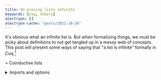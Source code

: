 ```yaml
---
title: On proving lists infinite
keywords: [coq, theory]
alectryon: []
alectryon-cache: "posts/2021-10-26"
---
```


It's obvious what an infinite list is. But when formalizing things,
we must be picky about definitions to not get tangled up in a messy
web of concepts.
This post will present some ways of saying that "a list is infinite"
formally in Coq.[^ziplist]

[^ziplist]: Which I've used recently in a proof that [there is no ZipList monad][ziplist].

[ziplist]: https://gist.github.com/Lysxia/b105bcb2f2ba835012476ab7fe37ae87

= Coinductive lists

<details class="code-details">
<summary>Imports and options</summary>
```alectryon
From Coq Require Import Arith Lia.

Set Primitive Projections.
Set Implicit Arguments.
Set Maximal Implicit Insertion.
Set Contextual Implicit.
```
</details>

First, define the type of lists.
Lists are made of `Cons` (`::`) and `Nil`. As it is a recursive type, we
also have to decide whether to make it *inductive*, so that only finite lists
can be constructed, or *coinductive*, so that lists might also be infinite
sequences of `Cons`. We start by introducing the type's *base functor*
`ColistF a _`, presenting the two list constructors without recursion.
We obtain the coinductive type `Colist a` as a fixed point of
`ColistF a : Type -> Type`.

```alectryon
Inductive ColistF (a : Type) (x : Type) :=
| Nil : ColistF a x
| Cons : a -> x -> ColistF a x
.

CoInductive Colist (a : Type) : Type :=
  Delay { force : ColistF a (Colist a) }.
```

Thus the type `Colist a` has a destructor
`force : Colist a -> ColistF a (Colist a)` (the final coalgebra of `ColistF a`)
and a constructor `Delay : ColistF a (Colist a) -> Colist a`.
This ceremony may look all mysterious if you're new to this; after living with
coinductive types for a while, you will assimilate their philosophy of
"*destructors* first"---unlike inductive types' "*constructors* first".

<details class="code-details">
<summary>Notation prep</summary>
```alectryon
Add Printing Constructor Colist.

Declare Scope colist_scope.
Delimit Scope colist_scope with colist.
Local Open Scope colist_scope.
```
</details>

Some familiar notations, `[]` for `Nil` and `::` for `Cons`.

```alectryon
Notation "'[' ']'" := Nil : colist_scope.
Notation "x :: xs" := (Cons x xs) : colist_scope.
```

== Some simple definitions

Recursive definitions involving lists mostly look as you would expect in
Coq as in any functional programming language,
but every output list is wrapped in an explicit `Delay`, and every input
list of a `match` is wrapped in a `force`. It's as if you were
handling lazy data structures in an eagerly evaluated programming language.
Coq is a pure and total language, so evaluation order doesn't
matter as much as in partial languages, but the operational semantics
is still careful to not reduce coinductive definitions unless they are
forced.

Here is the `map` function that any self-respecting type of list must provide.

```alectryon
CoFixpoint map {a b} (f : a -> b) (xs : Colist a) : Colist b := Delay
  match force xs with
  | [] => []
  | x :: xs => f x :: map f xs
  end.
```

Another example is the list `nats` of all natural numbers.
It relies on the more general definition of lists of numbers
greater than an arbitrary natural number `n`.

```alectryon
CoFixpoint nats_from (n : nat) : Colist nat := Delay
  (n :: nats_from (S n)).

Definition nats := nats_from 0.
```

Let's put that aside for now. We will be needing `map` and `nats` later.

= Never-ending lists

We will now say "infinite lists" in an informal you-know-what-I-mean sense,
as we explore different ways of making it more formal, which will
have their own names.

A list is infinite when it never ends with a `Nil`. But in constructive mathematics
we never say never---it's not even obvious how you could even say it in
this instance. A list is infinite when it, and its tails, always evaluate to a `Cons`.

A more "incremental" rephrasing of the above is that a list `xs` is infinite
when `xs` evaluates to a `Cons`, and its tail is also infinite. That definition
of infinite lists is recursive, so that you can "unfold" it iteratively to
establish that every tail evaluates to a `Cons`. But because it is recursive,
it's not *a priori* well-defined.

Let us forget about "is infinite" for a second, and talk more generally about
properties `P` that somehow subscribe to that definition: if `xs` satisfies
`P`, then `xs` evaluates to a `Cons`, and the tail of `xs` satisfies `P`. Let
us call such a `P` a *never-ending invariant*.

```alectryon
Definition Neverending_invariant {a} (P : Colist a -> Prop) : Prop :=
  forall xs, P xs -> exists x xs', force xs = Cons x xs' /\ P xs'.
```

The intuition is that if `xs` satisfies any never-ending invariant `P`,
then `xs` must be infinite. This leads to our first characterization of
infinite lists, "never-ending" lists.

= Never-ending: definition

A list is *never-ending* when it satisfies some never-ending invariant. 

```alectryon
Definition Neverending {a} (xs : Colist a) : Prop :=
  exists (P : Colist a -> Prop),
    Neverending_invariant P /\ P xs.
```

The key property that makes the notion of never-ending lists
useful is the following *unfolding lemma*:
a never-ending list is a `Cons`, and its tail is never-ending.

**Note: you can hover and click on the tactics in proof scripts
(`Proof. ... Qed.`) to see the intermediate proof states.**[^alectryon]

[^alectryon]: Plugging [Alectryon](https://plv.csail.mit.edu/blog/alectryon.html#alectryon).

```alectryon
Lemma unfold_Neverending {a} (xs : Colist a)
  : Neverending xs ->
    exists x xs',
      force xs = Cons x xs' /\ Neverending xs'.
Proof.
  intros NE.
  unfold Neverending in NE.
  destruct NE as [P [NE Hxs]].
  unfold Neverending_invariant in NE.
  apply NE in Hxs.
  destruct Hxs as [x [xs' [Hxs Hxs']]].
  exists x, xs'.
  split; [assumption | ].
  unfold Neverending.
  exists P.
  split; [ | assumption ].
  exact NE.
Qed.
```

Doesn't that lemma's statement remind you of `Neverending_invariant` above?

That lemma means exactly that the property of "being never-ending" is itself
a never-ending invariant!

```alectryon
Lemma Neverending_invariant_Neverending {a}
  : Neverending_invariant (Neverending (a := a)).
Proof.
  unfold Neverending. (* This goal looks funny -> *)
  exact (@unfold_Neverending a).
Qed.
```

The definition of `Neverending` makes it the *weakest
never-ending invariant*: all never-ending invariants imply `Neverending`.

```alectryon
Lemma Neverending_weakest {a} (P : Colist a -> Prop) (xs : Colist a)
  : Neverending_invariant P -> P xs -> Neverending xs.
Proof.
  intros INV H.
  unfold Neverending.
  exists P.
  split; assumption.
Qed.
```

This is actually an instance of a pretty general way of defining recursive
properties (and recursive types, by Curry-Howard) without using recursion.
You introduce a class of "invariants" identified by the recursive definition,
and then you pick the strongest or weakest one, depending on the situation
(inductive or coinductive).[^nu]

[^nu]: This is a generalization of the types
[`Mu` and `Nu`](https://hackage.haskell.org/package/data-fix-0.3.2/docs/Data-Fix.html#t:Nu)
as they are named in Haskell. This is also how the [paco](https://github.com/snu-sf/paco)
library defines coinductive propositions.

= Lists with too many elements

This next property is sufficient but not necessary: a list must be infinite
if it contains infinitely many distinct elements. While this sounds circular,
we care only about defining "infinite lists", and for that we can
leverage other "infinities" already lying around, like the natural numbers.
Note that an infinite list may not satisfy that property by repeating the same
finitely many elements (*e.g.*, `repeat 0`).

One way to show that a set is infinite is to exhibit an *injective* function
from the natural numbers (or any other infinite set): distinct elements are
mapped to distinct elements, or conversely, every image element has a unique
antecedent.

```alectryon
Definition injective {a b} (f : a -> b) : Prop :=
  forall x y, f x = f y -> x = y.
```

Now we need to tie those elements to a list, using the *membership relation*
`In`. That relation is defined inductively: an element `x` is in a list `xs` if
either `x` is the head of `xs` or `x` is in the tail of the list.

<details class="code-details">
<summary>Snip</summary>
```alectryon
Unset Elimination Schemes. (* Don't generate induction principles for us. *)
```
</details>

```alectryon
Inductive In {a : Type} (x : a) (xs : Colist a) : Prop :=
| In_split y ys : force xs = Cons y ys -> x = y \/ In x ys -> In x xs
.
```

<details class="code-details">
<summary>Snip</summary>
```alectryon
Lemma In_ind (a : Type) (x : a) (P : Colist a -> Prop)
    (H : forall xs (y : a) (ys : Colist a),
         force xs = y :: ys -> x = y \/ (In x ys /\ P ys) -> P xs)
  : forall xs, In x xs -> P xs.
Proof.
  fix SELF 2; intros xs [].
  eapply H; eauto.
  destruct H1; [ left | right ]; auto.
Qed.

Lemma not_In_Nil {a} (x : a) xs : force xs = [] -> In x xs -> False.
Proof.
  intros ? []; congruence.
Qed.
#[global] Hint Resolve not_In_Nil : core.
```
</details>

Naturally, an element cannot be in an empty list. Two distinct elements
cannot be in a list of length one. And so on. So if we can prove that
infinitely many elements are in a list, then the list must be infinite.
Let us call this property "surnumerable", since it means that
we can enumerate a subset of its elements.

== Surnumerability: definition

A list `xs` is *surnumerable* if there is some injective function
`f : nat -> a` such that `f i` is in `xs` for all `i`.

```alectryon
Definition Surnumerable {a} (xs : Colist a) : Prop :=
  exists f : nat -> a,
    injective f /\ forall i, In (f i) xs.
```

== `Surnumerable` implies `Neverending`

A simple approach is to prove that `Surnumerable` is a never-ending invariant,
but that requires decidable equality on `a`.
A more general solution considers the invariant satisfied by lists `xs`
such that `Surnumerable (ys ++ xs)` for some finite `ys`.
The pigeonhole reasoning for that proof seems challenging,
so I haven't done it myself.

```alectryon
Theorem Surnumerable_Neverending {a} (xs : Colist a)
  : Surnumerable xs -> Neverending xs.
Proof.
  (* Exercise for the reader. *)
Abort.
```

Injectivity is not very "constructive", you have to use a lot of tricks to
recover useful information from it.
In a proof that surnumerability implies never-ending-ness,
a big part of it is to prove that surnumerability of a list `Cons x xs`
implies (more or less) surnumerability of its tail `xs`.
In other words, given `f` which describes an infinite set of elements in
`Cons x xs`, and we must construct a new `f2` which describes an infinite
set of elements all in `xs`.
The challenge is thus to "remove" the head `x` from the given injective
function---if `x` occurs at all in `f`.
This would be easier if we had a pseudo-inverse function to point to its
antecedent by `f`. The existence of a pseudo-inverse is equivalent
to injectivity classically, but it is stronger constructively.
In category theory, a function `f` with a pseudo-inverse is called a
[*split mono(morphism)*](https://ncatlab.org/nlab/show/split+monomorphism).

```alectryon
Definition splitmono {a b} (f : a -> b) : Prop :=
  exists g : b -> a, forall x, g (f x) = x.
```

We obtain a variant of `Surnumerable` using `splitmono` instead of `injective`.

```alectryon
Definition SplitSurnumerable {a} (xs : Colist a) : Prop :=
  exists (f : nat -> a),
    splitmono f /\ forall i, In (f i) xs.
```

The pseudo-inverse makes the proof of never-ending-ness much simpler.

```alectryon
Theorem SplitSurnumerable_Neverending {a} (xs : Colist a)
  : SplitSurnumerable xs -> Neverending xs.
Proof.
  intros PN. unfold SplitSurnumerable in PN.
  destruct PN as (f & Hf & Hincl).
  unfold Neverending.
  (* Here is the never-ending invariant. *)
  exists (fun xs => exists n, forall i, n <= i -> In (f i) xs).
  split.
  - unfold Neverending_invariant.
    intros xs_ [n Hn].
    destruct (force xs_) as [ | x xs'] eqn:Hforce.
    + exfalso. eauto using not_In_Nil.
    + exists x, xs'; split; [ auto | ].
      destruct Hf as [g Hf].
      exists (max n (S (g x))).
      intros i Hi.
      specialize (Hn i (Nat.max_lub_l _ _ _ Hi)).
      destruct Hn.
      rewrite H in Hforce; inversion Hforce; subst; clear Hforce.
      destruct H0.
      * exfalso. rewrite <- H0 in Hi. rewrite Hf in Hi. lia.
      * assumption.
  - exists 0. auto.
Qed.
```

Surnumerability may be easier to prove than never-ending-ness
in some situations. A proof that a list is never-ending essentially "walks
through" the evaluation of the list, but in certain situations the list
might be too abstract to inspect, for example when reasoning by
parametricity,[^param] and we can only prove the membership of individual
elements one by one.

[^param]: Like in the [no-ziplist-monad proof][ziplist].

= Enumerability

Our last idea is that infinite lists (with element type `a`) are in bijection
with functions `nat -> a`. So we can show that a list is infinite by proving
that it corresponds to a function `nat -> a` via such a bijection.
We shall use the obvious bijection that sends `f` to `map f nats`---and
conversely sends an infinite list `xs` to a function `index xs : nat -> a`.
We will thus say that a list `xs` is *enumerable* if it can be written as
`map f nats` for some `f`.

== Equality of colists

Before we can state the equation `xs = map f nats`, we must choose a notion of
equality. One can be readily obtained via the following coinductive relation,
which corresponds to the *relational interpretation* of the type `Colist`
*à la Reynolds*.[^prev] It interprets the type constructor `Colist : Type -> Type`
as a relation transformer `RColist : (a -> b -> Prop) -> (Colist a -> Colist b -> Prop)`,
which can be specialized to an equivalence relation `RColist eq`;
we will write it in infix notation as `==` in the rest of the post.

[^prev]: See also [my previous post](./2021-10-20-initial-final-free-monad.html#types-as-relations).

```alectryon
Inductive RColistF {a b} (r : a -> b -> Prop) xa xb (rx : xa -> xb -> Prop)
  : ColistF a xa -> ColistF b xb -> Prop :=
| RNil : RColistF r rx [] []
| RCons x xs y ys : r x y -> rx xs ys -> RColistF r rx (Cons x xs) (Cons y ys)
.

CoInductive RColist {a b} (r : a -> b -> Prop) (xs : Colist a) (ys : Colist b) : Prop :=
  RDelay { Rforce : RColistF r (RColist r) (force xs) (force ys) }.

Notation "x == y" := (RColist eq x y) (at level 70) : colist_scope.
```

== Enumerability: definition

We can now say formally that `xs` is *enumerable* by `f` if `xs == map f nats`.

```alectryon
Definition Enumerable_by {a} (f : nat -> a) (xs : Colist a) : Prop :=
  xs == map f nats.

Definition Enumerable {a} (xs : Colist a) : Prop :=
  exists f, Enumerable_by f xs.
```

As mentioned earlier, the equation `xs == map f nats` exercises one half of the
bijection between infinite lists and functions on `nat`. Formalizing the other
half takes more work, and it will actually let us prove that `Neverending`
implies `Enumerable`.

= `Neverending` implies `Enumerable`

Essentially, we need to define an indexing function `index : Colist a -> nat -> a`.
However, this is only well-defined for infinite lists. A better type
will be a dependent type `index : forall (xs : Colist a), Neverending xs -> nat -> a`,
where the input list `xs` must be never-ending.

Start with a naive definition having the simpler type, which
handles partiality with a default value:

```alectryon
Fixpoint index_def {a} (def : a) (xs : Colist a) (i : nat) : a :=
  match force xs, i with
  | Cons x _, O => x
  | Cons _ xs, S i => index_def def xs i
  | Nil, _ => def
  end.
```

Given a never-ending list, we are able to extract an arbitrary value as
a default---which will be passed to `index_def` but never actually be used.
It takes a bit of dependently typed programming, which we dispatch with
tactics. And since we don't actually care about the result we can keep
the definition opaque with `Qed` (instead of `Defined`).

```alectryon
Definition head_NE {a} (xs : Colist a) (NE : Neverending xs) : a.
Proof.
  destruct (force xs) as [ | x xs' ] eqn:Hxs.
  - exfalso. apply unfold_Neverending in NE. destruct NE as [? [? []]]. congruence.
  - exact x.
Qed.
```

Combining `index_def` and `head_NE`, we obtain our `index` function.

```alectryon
Definition index {a} (xs : Colist a) (NE : Neverending xs) (i : nat) : a :=
  index_def (head_NE NE) xs i.
```

The remaining code in this post proves that a never-ending list `xs` is enumerated by `index xs`.

This first easy lemma says that `index_def` doesn't depend on the default value
if the list is never-ending.

```alectryon
Lemma index_def_Neverending {a} (def def' : a) (xs : Colist a) (i : nat)
  : Neverending xs -> index_def def xs i = index_def def' xs i.
Proof.
  revert xs; induction i; intros * NE; cbn.
  all: apply unfold_Neverending in NE.
  all: destruct NE as [x [xs' [Hxs NE]]]. 
  all: rewrite Hxs.
  all: auto.
Qed.
```

The next lemma does the heavy lifting, constructing an "equality invariant"
(or "bisimulation") that must hold between all respective tails of `xs` and
`map (index xs) nats`, which then implies `==`.

Note that instead of `index xs`, we actually write `index NE` where `NE` is
a proof of `Neverending xs`, since `index` requires that argument, and `xs`
can be deduced from `NE`'s type.

```alectryon
Lemma Neverending_Enumerable_ {a} (xs : Colist a) (NE : Neverending xs)
    (f : nat -> a) (n : nat)
  : (forall i, f (n+i) = index NE i) ->
    xs == map f (nats_from n).
Proof.
  revert xs NE n; cofix SELF; intros * Hf.
  constructor.
  assert (NE' := NE).
  apply unfold_Neverending in NE'.
  destruct NE' as [x [xs' [Hxs NE']]].
  rewrite Hxs; cbn.
  constructor.
  - specialize (Hf 0).
    cbn in Hf. rewrite Nat.add_0_r, Hxs in Hf. auto.
  - apply SELF with (NE := NE'); clear SELF.
    intros i. specialize (Hf (S i)).
    cbn in Hf. rewrite Nat.add_succ_r, Hxs in Hf.
    cbn; rewrite Hf. unfold index.
    apply index_def_Neverending. auto.
Qed.
```

Here's the final result. A never-ending list `xs` is enumerated by `index xs`.

```alectryon
Theorem Neverending_Enumerable_by {a} (xs : Colist a) (NE : Neverending xs)
  : Enumerable_by (index NE) xs.
Proof.
  unfold Enumerable_by, nats.
  apply Neverending_Enumerable_ with (NE0 := NE) (n := 0).
  reflexivity.
Qed.
```

We can repackage the theorem to hide the enumeration function,
more closely matching the English sentence "never-ending-ness implies
enumerability".

```alectryon
Corollary Neverending_Enumerable {a} (xs : Colist a)
  : Neverending xs -> Enumerable xs.
Proof.
  intros NE; eexists; apply Neverending_Enumerable_by with (NE0 := NE).
Qed.
```

The converse holds this time. The main insight behind the proof is that the
property "`xs == map f (nats_from n)` for some `n`" is a never-ending
invariant.

```alectryon
Theorem Enumerable_Neverending {a} (xs : Colist a)
  : Enumerable xs -> Neverending xs.
Proof.
  unfold Enumerable, Enumerable_by. intros [f EB].
  unfold Neverending.
  exists (fun xs => exists n, xs == map f (nats_from n)).
  split.
  - unfold Neverending_invariant. intros xs_ [n EB_].
    destruct EB_ as [EB_]. cbn in EB_. inversion EB_; subst.
    exists (f n), xs0. split; [ auto | ].
    exists (S n). assumption.
  - exists 0; assumption.
Qed.
```

== Reasoning with enumerability

I think `Neverending` is the most intuitive characterization of infinite lists,
but `Enumerable` can be easier to use.
To illustrate the point, let us examine a minimized version of my use case.

Consider an arbitrary function from lists of lists to lists:
`join : Colist (Colist a) -> Colist a`.

Try to formalize the statement

<blockquote>
When `join` is applied to a square matrix, *i.e.*, a list
of lists all of the same length, it computes the diagonal.
</blockquote>

(NB: An infinite list of infinite lists is considered a square.)

The literal approach is to introduce two functions `length` (in the
extended naturals) and `diagonal`, so we can translate the above sentence as
follows:

```coq
forall (xs : Colist (Colist a)),
  (forall row, In row xs -> length row = length xs) ->
  join xs == diagonal xs. 
```

However, this is unwieldly because the definition of `diagonal` is not
completely trivial. One will have to prove quite a few propositions about
`diagonal` in order to effectively reason about it.

A more parsimonious solution relies on the idea that the "diagonal" is simple
to define on functions `f : b -> b -> a`, as `diagonal f := fun x => f x x`.
That leads to the following translation:

```coq
forall (f : b -> b -> a) (xs : Colist b),
  join (map (fun x => map (f x) xs) xs) = map (fun x => f x x) xs
```

It takes a bit of squinting to recognize the original idea, but the upside
is that this is now a purely equational fact, without side conditions.

Rather than constrain a general list of lists to be a square,
we generate squares from a binary function `f : b -> b -> a` and a list `xs : Colist b`
representing the "sides" of the square, containing "coordinates" along one axis.
In particular, we can use `xs := nats` as the side of an "infinite square",
and `nats` arises readily from `Enumerable` lists.
Any square can be extensionally rewritten in that way.
This theorem requires no ad-hoc definition like a separate `diagonal` function,
and instead we can immediately use general facts about `map` both to prove and to use
such a theorem.

---

- **Surnumerable**: the list contains infinitely many distinct elements
  (two versions, based on classical injections and split monos).
- **Never-ending**: the list never terminates with `Nil`---always evaluates to `Cons`. 
- **Enumerable**: the list identifies with some function on `nat`.

```alectryon
Print SplitSurnumerable.
(*      ⇓      *)
Print Surnumerable.
(*      ⇓      *)
Print Neverending.
(*      ⇕      *)
Print Enumerable.
```

---

Can you think of other characterizations of infinite lists?
